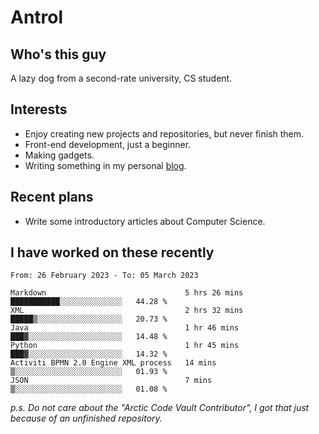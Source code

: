 # Antrol

## Who's this guy

A lazy dog from a second-rate university, CS student.

## Interests

* Enjoy creating new projects and repositories, but never finish them.
* Front-end development, just a beginner.
* Making gadgets.
* Writing something in my personal [blog](https://blog.antrol.xyz/).

## Recent plans

* Write some introductory articles about Computer Science.

<!--
* Try to develop a website for [Anime4KCPP](https://github.com/TianZerL/Anime4KCPP).
* Develop a Markdown renderer which user can customize its css, of course it is GUI-based.~~(If I could finish  it before getting bored)~~
* Work with my [teammates](https://github.com/SWJTU-Lazy-Dogs).
* Find something interests me, as a hobby after finishing my ~~boring~~ homework.
-->

## I have worked on these recently

<!--START_SECTION:waka-->

```text
From: 26 February 2023 - To: 05 March 2023

Markdown                               5 hrs 26 mins   ███████████░░░░░░░░░░░░░░   44.28 %
XML                                    2 hrs 32 mins   █████▒░░░░░░░░░░░░░░░░░░░   20.73 %
Java                                   1 hr 46 mins    ███▓░░░░░░░░░░░░░░░░░░░░░   14.48 %
Python                                 1 hr 45 mins    ███▓░░░░░░░░░░░░░░░░░░░░░   14.32 %
Activiti BPMN 2.0 Engine XML process   14 mins         ▒░░░░░░░░░░░░░░░░░░░░░░░░   01.93 %
JSON                                   7 mins          ▒░░░░░░░░░░░░░░░░░░░░░░░░   01.08 %
```

<!--END_SECTION:waka-->

*p.s.  Do not care about the "Arctic Code Vault Contributor", I got that just because of an unfinished repository.*

<!--
**qzmlgfj/qzmlgfj** is a ✨ _special_ ✨ repository because its `README.md` (this file) appears on your GitHub profile.

Here are some ideas to get you started:

- 🔭 I’m currently working on ...
- 🌱 I’m currently learning ...
- 👯 I’m looking to collaborate on ...
- 🤔 I’m looking for help with ...
- 💬 Ask me about ...
- 📫 How to reach me: ...
- 😄 Pronouns: ...
- ⚡ Fun fact: ...
-->
